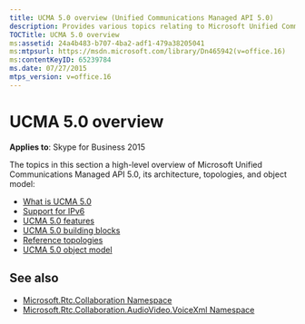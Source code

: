 ```yaml
---
title: UCMA 5.0 overview (Unified Communications Managed API 5.0)
description: Provides various topics relating to Microsoft Unified Communications Managed API 5.0, including those that outline its architecture and object model.
TOCTitle: UCMA 5.0 overview
ms:assetid: 24a4b483-b707-4ba2-adf1-479a38205041
ms:mtpsurl: https://msdn.microsoft.com/library/Dn465942(v=office.16)
ms:contentKeyID: 65239784
ms.date: 07/27/2015
mtps_version: v=office.16
---
```


# UCMA 5.0 overview

**Applies to**: Skype for Business 2015

The topics in this section a high-level overview of Microsoft Unified Communications Managed API 5.0, its architecture, topologies, and object model:

- [What is UCMA 5.0](what-is-ucma-5-0.md)
- [Support for IPv6](support-for-ipv6.md)
- [UCMA 5.0 features](ucma-5-0-features.md)
- [UCMA 5.0 building blocks](ucma-5-0-building-blocks.md)
- [Reference topologies](reference-topologies.md)
- [UCMA 5.0 object model](ucma-5-0-object-model.md)

## See also

- [Microsoft.Rtc.Collaboration Namespace](https://docs.microsoft.com/dotnet/api/microsoft.rtc.collaboration&preserve-view=true)
- [Microsoft.Rtc.Collaboration.AudioVideo.VoiceXml Namespace](/dotnet/api/Microsoft.Rtc.Collaboration.AudioVideo.VoiceXml&preserve-view=true)